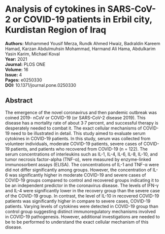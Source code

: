 # Analysis of cytokines in SARS-CoV-2 or COVID-19 patients in Erbil city, Kurdistan Region of Iraq

**Authors:** Mohammed Yousif Merza, Rundk Ahmed Hwaiz, Badraldin Kareem Hamad, Karzan Abdulmuhsin Mohammad, Harmand Ali Hama, Abdulkarim Yasin Karim, Michael Koval  
**Year:** 2021  
**Journal:** PLOS ONE  
**Volume:** 16  
**Issue:** 4  
**Pages:** e0250330  
**DOI:** 10.1371/journal.pone.0250330  

## Abstract
The emergence of the novel coronavirus and then pandemic outbreak was coined 2019- nCoV or COVID-19 (or SARS-CoV-2 disease 2019). This disease has a mortality rate of about 3·7 percent, and successful therapy is desperately needed to combat it. The exact cellular mechanisms of COVID-19 need to be illustrated in detail. This study aimed to evaluate serum cytokines in COVID-19 patients. In this study, serum was collected from volunteer individuals, moderate COVID-19 patients, severe cases of COVID-19 patients, and patients who recovered from COVID-19 (n = 122). The serum concentrations of interleukins such as IL-1, IL-4, IL-6, IL-8, IL-10, and tumor necrosis factor-alpha (TNF-α), were measured by enzyme-linked immunosorbent assays (ELISA). The concentrations of IL-1 and TNF-α were did not differ significantly among groups. However, the concentration of IL-6 was significantly higher in moderate COVID-19 and severe cases of COVID-19 groups compared to control and recovered groups indicating it to be an independent predictor in the coronavirus disease. The levels of IFN-γ and IL-4 were significantly lower in the recovery group than the severe case of the COVID-19 group. In contrast, the level of IL-10 in recovered COVID-19 patients was significantly higher in compare to severe cases, COVID-19 patients. Varying levels of cytokines were detected in COVID-19 group than control group suggesting distinct immunoregulatory mechanisms involved in COVID-19 pathogenesis. However, additional investigations are needed to be to be performed to understand the exact cellular mechanism of this disease.

